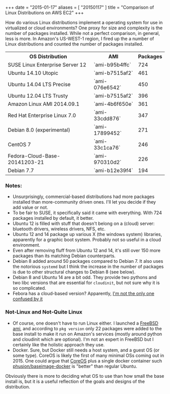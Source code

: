 +++
date = "2015-01-17"
aliases = [ "20150117" ]
title = "Comparison of Linux Distributions on AWS EC2"
+++

How do various Linux distributions implement a operating system for
use in virtualized or cloud environments?  One proxy for
size and complexity is the number of packages installed.  While not a perfect
comparison, in general, less is more.  In Amazon's US-WEST-1 region, I fired up
the a number of Linux distributions and counted the number of packages
installed.<!--more-->


<table class="table">
<tr><th> OS Distribution </th><th> AMI </th><th> Packages </th></tr>
<tr><td> SUSE Linux Enterprise Server 12 </td><td> `ami-b95b4ffc` </td><td> 724      </td></tr>
<tr><td> Ubuntu 14.10 Utopic             </td><td> `ami-b7515af2` </td><td> 461      </td></tr>
<tr><td> Ubuntu 14.04 LTS Precise        </td><td> `ami-076e6542` </td><td> 450      </td></tr>
<tr><td> Ubuntu 12.04 LTS Trusty         </td><td> `ami-b7515af2` </td><td> 396      </td></tr>
<tr><td> Amazon Linux AMI 2014.09.1      </td><td> `ami-4b6f650e` </td><td> 361      </td></tr>
<tr><td> Red Hat Enterprise Linux 7.0    </td><td> `ami-33cdd876` </td><td> 347      </td></tr>
<tr><td> Debian 8.0 (experimental)       </td><td> `ami-17899452` </td><td> 271      </td></tr>
<tr><td> CentOS 7                        </td><td> `ami-33c1ca76` </td><td> 246      </td></tr>
<tr><td> Fedora-Cloud-Base-20141203-21   </td><td> `ami-970310d2` </td><td> 226      </td></tr>
<tr><td> Debian 7.7                      </td><td> `ami-b12e39f4` </td><td> 194      </td></tr>
</table>

### Notes:

* Unsurprisingly, commercial-based distributions had more packages
  installed than more-community driven ones.  I'll let you decide if
  they add value or not.
* To be fair to SUSE, it specifically said it came with everything.
  With 724 packages installed by default, it better.
* Ubuntu 12 is filled with stuff that doesn't belong on a (cloud)
  server: bluetooth drivers, wireless drivers, NFS, etc.
* Ubuntu 12 and 14 package up various X (the windows system) libraries, apparently for a
  graphic boot system.  Probably not so useful in a cloud environment.
* Even after removing fluff from Ubuntu 12 and 14, it's still over 150 more
  packages than its matching Debian counterparts.
* Debian 8 added around 50 packages compared to Debian 7.  It also uses
  the notorious `systemd` but I think the increase in the number of
  packages is due to other structural changes to Debian 8 (see below).
* Debian 8 and Ubuntu 14 are a bit odd.  They provide two pythons and
  two libc versions that are essential for `cloudinit`, but not sure
  why it is so complicated.
* Febora has a cloud-based version?  Apparently, [I'm not the only one confused by it](http://www.infoworld.com/article/2843687/Linux/red-hat-fedora-confuses-Linux-users.html)

### Not-Linux and Not-Quite Linux

* Of course, one doesn't have to run Linux either.  I launched a
  [FreeBSD ami](http://www.daemonology.net/freebsd-on-ec2/), and
  according to `pkg version` only 22 packages were added to the base
  install to make it run on Amazon's services (mostly around python
  and cloudinit which are optional).  I'm not an expert in FreeBSD but
  I certainly like the holistic approach they use.
* Docker. Sure, but Docker still needs a host system, and a guest OS
  (or some type).  CoreOS is likely the first of many minimal OSs
  coming out in 2015.  One could argue that
  [CoreOS](https://coreos.com/) plus a single docker container such
  [phusion/baseimage-docker](https://github.com/phusion/baseimage-docker)
  is "better" than regular Ubuntu.

Obviously there is more to deciding what OS to use than how small the
base install is, but it is a useful reflection of the goals and
designs of the distribution.
